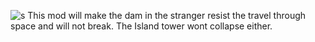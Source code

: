 ![s](https://user-images.githubusercontent.com/104032732/164912007-17d193c6-8f73-45f8-b7af-fc59938cf683.png)
This mod will make the dam in the stranger resist the travel through space and will not break. The Island tower wont collapse either.
